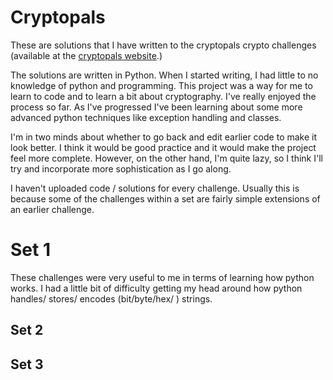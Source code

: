 <h1> Cryptopals </h1>


These are solutions that I have written to the cryptopals crypto challenges (available at the <a href="cryptopals.com"> cryptopals website</a>.)

The solutions are written in Python. When I started writing, I had little to no knowledge of python and programming.
This project was a way for me to learn to code and to learn a bit about cryptography. I've really enjoyed the process so far. As I've progressed I've been learning about some more advanced python techniques like exception handling and classes.

I'm in two minds about whether to go back and edit earlier code to make it look better. I think it would be good practice and it would make the project feel more complete.
However, on the other hand, I'm quite lazy, so I think I'll try and incorporate more sophistication as I go along.

I haven't uploaded code / solutions for every challenge. Usually this is because some of the challenges within a set are fairly simple extensions of an earlier challenge. 

<h1> Set 1 </h1>

These challenges were very useful to me in terms of learning how python works. I had a little bit of difficulty getting my head around how python handles/ stores/ encodes (bit/byte/hex/ ) strings. 

<h2> Set 2 </h2>


<h2> Set 3 </h2>
